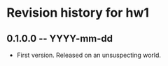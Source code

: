 # Revision history for hw1

## 0.1.0.0  -- YYYY-mm-dd

* First version. Released on an unsuspecting world.
